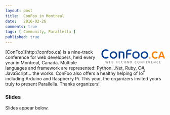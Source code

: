 ```yaml
---
layout: post
title:  ConFoo in Montreal
date:   2016-02-26
comments: true
tags: [ Community, Parallella ]
published: true
---
```

<img src="/images/confoo.png" align="right" width="200" height="45" style="margin-left:10px;">
[ConFoo](http://confoo.ca) is a nine-track conference for web developers, held every year in Montreal, Canada. Multiple languages and framework are represented: Python, .Net, Ruby, C#, JavaScript... the works. ConFoo also offers a healthy helping of IoT including Arduino and Raspberry Pi. This year, the organizers invited yours truly to present Parallella. Thanks organizers!

<!--more-->

### Slides

Slides appear below.

<center><script async class="speakerdeck-embed" data-id="d8423c58ee8d4c8382735fe4142060b2" data-ratio="1.77777777777778" src="//speakerdeck.com/assets/embed.js"></script></center>





